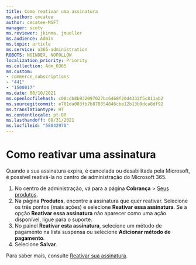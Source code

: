 ```yaml
---
title: Como reativar uma assinatura
ms.author: cmcatee
author: cmcatee-MSFT
manager: scotv
ms.reviewer: jkinma, jmueller
ms.audience: Admin
ms.topic: article
ms.service: o365-administration
ROBOTS: NOINDEX, NOFOLLOW
localization_priority: Priority
ms.collection: Adm_O365
ms.custom:
- commerce_subscriptions
- "441"
- "1500017"
ms.date: 08/10/2021
ms.openlocfilehash: c08cdb8b932097027bc6468f20d4332f5c811ab2
ms.sourcegitcommit: e781da003fb7b878854846cbe12b13b9dca8df92
ms.translationtype: HT
ms.contentlocale: pt-BR
ms.lasthandoff: 08/31/2021
ms.locfileid: "58842970"
---
```

# <a name="how-to-reactivate-a-subscription"></a>Como reativar uma assinatura

Quando a sua assinatura expira, é cancelada ou desabilitada pela Microsoft, é possível reativá-la no centro de administração do Microsoft 365.
  
1. No centro de administração, vá para a página **Cobrança** \> [Seus produtos](https://go.microsoft.com/fwlink/p/?linkid=842054).
2. Na página **Produtos**, encontre a assinatura que quer reativar. Selecione os três pontos (mais ações) e selecione **Reativar essa assinatura**.
    Se a opção **Reativar essa assinatura** não aparecer como uma ação disponível, ligue para o suporte.
3. No painel **Reativar esta assinatura**, selecione um método de pagamento na lista suspensa ou selecione **Adicionar método de pagamento**.
4. Selecione **Salvar**.

Para saber mais, consulte [Reativar sua assinatura](https://docs.microsoft.com/microsoft-365/commerce/subscriptions/reactivate-your-subscription).